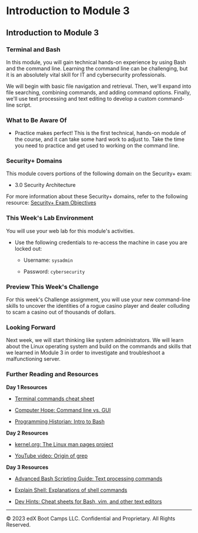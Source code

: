 # Introduction to Module 3

## Introduction to Module 3

### Terminal and Bash

In this module, you will gain technical hands-on experience by using Bash and the command line. Learning the command line can be challenging, but it is an absolutely vital skill for IT and cybersecurity professionals.

We will begin with basic file navigation and retrieval. Then, we'll expand into file searching, combining commands, and adding command options. Finally, we'll use text processing and text editing to develop a custom command-line script.

### What to Be Aware Of

* Practice makes perfect! This is the first technical, hands-on module of the course, and it can take some hard work to adjust to. Take the time you need to practice and get used to working on the command line.

### Security+ Domains

This module covers portions of the following domain on the Security+ exam:

- 3.0 Security Architecture

For more information about these Security+ domains, refer to the following resource: [Security+ Exam Objectives](https://assets.ctfassets.net/82ripq7fjls2/6TYWUym0Nudqa8nGEnegjG/0f9b974d3b1837fe85ab8e6553f4d623/CompTIA-Security-Plus-SY0-701-Exam-Objectives.pdf)

### This Week's Lab Environment

You will use your web lab for this module's activities.

- Use the following credentials to re-access the machine in case you are locked out:

    - Username: `sysadmin`

    - Password: `cybersecurity`

### Preview This Week's Challenge

For this week's Challenge assignment, you will use your new command-line skills to uncover the identities of a rogue casino player and dealer colluding to scam a casino out of thousands of dollars.

### Looking Forward

Next week, we will start thinking like system administrators. We will learn about the Linux operating system and build on the commands and skills that we learned in Module 3 in order to investigate and troubleshoot a malfunctioning server.

### Further Reading and Resources

**Day 1 Resources**

- [Terminal commands cheat sheet](https://terminalcheatsheet.com/)

- [Computer Hope: Command line vs. GUI](https://www.computerhope.com/issues/ch000619.htm)
 
- [Programming Historian: Intro to Bash](https://programminghistorian.org/en/lessons/intro-to-bash)
 
**Day 2 Resources**

- [kernel.org: The Linux man pages project](https://www.kernel.org/doc/man-pages/)

- [YouTube video: Origin of grep](https://www.youtube.com/watch?v=NTfOnGZUZDk)
 
**Day 3 Resources**

- [Advanced Bash Scripting Guide: Text processing commands](https://tldp.org/LDP/abs/html/textproc.html)
      
- [Explain Shell: Explanations of shell commands](https://explainshell.com/)

- [Dev Hints: Cheat sheets for Bash, vim, and other text editors](devhints.io)
---

&copy; 2023 edX Boot Camps LLC. Confidential and Proprietary. All Rights Reserved.    